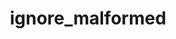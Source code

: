 ---
layout: default
title: ignore_malformed 
parent: Mapping parameters
grand_parent: Mapping and field types
nav_order: 65
has_children: false
has_toc: false
---